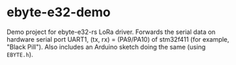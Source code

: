 # ebyte-e32-demo

Demo project for ebyte-e32-rs LoRa driver. Forwards the serial data on hardware serial port UART1, (tx, rx) = (PA9/PA10) of stm32f411 (for example, "Black Pill"). Also includes an Arduino sketch doing the same (using `EBYTE.h`).
